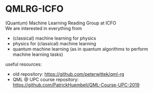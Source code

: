 # QMLRG-ICFO
(Quantum) Machine Learning Reading Group at ICFO  
We are interested in everything from
  * (classical) machine learning for physics
  * physics for (classical) machine learning
  * quantum machine learning (as in quantum algorithms to perform machine learning tasks)

useful resources:
  * old repository: https://github.com/peterwittek/qml-rg
  * QML @ UPC course repository: https://github.com/PatrickHuembeli/QML-Course-UPC-2019
